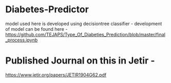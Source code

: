 # Diabetes-Predictor

model used here is developed using decisiontree classifier - development of model can be found here - https://github.com/TEJAPS/Type_Of_Diabeties_Prediction/blob/master/final_process.ipynb


# Published Journal on this in Jetir -
 https://www.jetir.org/papers/JETIR1904G62.pdf
